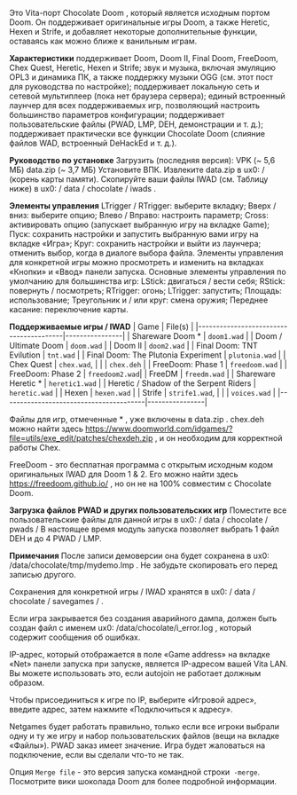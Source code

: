 Это Vita-порт Chocolate Doom , который является исходным портом Doom. Он поддерживает оригинальные игры Doom, а также Heretic, Hexen и Strife, и добавляет некоторые дополнительные функции, оставаясь как можно ближе к ванильным играм. 


**Характеристики**
поддерживает Doom, Doom II, Final Doom, FreeDoom, Chex Quest, Heretic, Hexen и Strife;
звук и музыка, включая эмуляцию OPL3 и динамика ПК, а также поддержку музыки OGG (см. этот пост для руководства по настройке);
поддерживает локальную сеть и сетевой мультиплеер (пока нет браузера сервера);
единый встроенный лаунчер для всех поддерживаемых игр, позволяющий настроить большинство параметров конфигурации;
поддерживает пользовательские файлы (PWAD, LMP, DEH, демонстрации и т. д.);
поддерживает практически все функции Chocolate Doom (слияние файлов WAD, встроенный DeHackEd и т. д.).

**Руководство по установке**
Загрузить (последняя версия): 
VPK (~ 5,6 МБ)
data.zip (~ 3,7 МБ)
Установите ВПК.
Извлеките data.zip в ux0: / (корень карты памяти).
Скопируйте ваши файлы IWAD (см. Таблицу ниже) в ux0: / data / chocolate / iwads .

**Элементы управления** 
LTrigger / RTrigger: выберите вкладку;
Вверх / вниз: выберите опцию;
Влево / Вправо: настроить параметр;
Cross: активировать опцию (запускает выбранную игру на вкладке Game);
Пуск: сохранить настройки и запустить выбранную вами игру на вкладке «Игра»;
Круг: сохранить настройки и выйти из лаунчера; отменить выбор, когда в диалоге выбора файла.
Элементы управления для конкретной игры можно просмотреть и изменить на вкладках «Кнопки» и «Ввод» панели запуска. Основные элементы управления по умолчанию для большинства игр:
LStick: двигаться / вести себя;
RStick: повернуть / посмотреть;
RTrigger: огонь;
LTrigger: запустить;
Площадь: использование;
Треугольник и / или круг: смена оружия;
Переднее касание: переключение карты.

**Поддерживаемые игры / IWAD**
| Game                                   | File(s)        |
|----------------------------------------|----------------|
| Shareware Doom *                       | `doom1.wad`    |
| Doom / Ultimate Doom                   | `doom.wad`     |
| Doom II                                | `doom2.wad`    |
| Final Doom: TNT Evilution              | `tnt.wad`      |
| Final Doom: The Plutonia Experiment    | `plutonia.wad` |
| Chex Quest                             | `chex.wad`,    |
|                                        | `chex.deh`     |
| FreeDoom: Phase 1                      | `freedoom.wad` |
| FreeDoom: Phase 2                      | `freedoom2.wad`|
| FreeDM                                 | `freedm.wad`   |
| Shareware Heretic *                    | `heretic1.wad` |
| Heretic / Shadow of the Serpent Riders | `heretic.wad`  |
| Hexen                                  | `hexen.wad`    |
| Strife                                 | `strife1.wad`, |
|                                        | `voices.wad`   |
|----------------------------------------|----------------|

Файлы для игр, отмеченные * , уже включены в data.zip . 
chex.deh можно найти здесь
https://www.doomworld.com/idgames/?file=utils/exe_edit/patches/chexdeh.zip
, и он необходим для корректной работы Chex. 

FreeDoom - это бесплатная программа с открытым исходным кодом оригинальных IWAD для Doom 1 & 2. Его можно найти здесь
https://freedoom.github.io/
, но он не на 100% совместим с Chocolate Doom. 

**Загрузка файлов PWAD и других пользовательских игр**
Поместите все пользовательские файлы для данной игры в ux0: / data / chocolate / pwads / <gamedir>
В настоящее время модуль запуска позволяет выбрать 1 файл DEH и до 4 PWAD / LMP. 

**Примечания**
После записи демоверсии она будет сохранена в ux0: /data/chocolate/tmp/mydemo.lmp . Не забудьте скопировать его перед записью другого. 

Сохранения для конкретной игры / IWAD хранятся в ux0: / data / chocolate / savegames / <iwad> . 

Если игра закрывается без создания аварийного дампа, должен быть создан файл с именем ux0: /data/chocolate/i_error.log , который содержит сообщения об ошибках.

IP-адрес, который отображается в поле «Game address» на вкладке «Net» панели запуска при запуске, является IP-адресом вашей Vita LAN. Вы можете использовать это, если autojoin не работает должным образом. 

Чтобы присоединиться к игре по IP, выберите «Игровой адрес», введите адрес, затем нажмите «Подключиться к адресу». 

Netgames будет работать правильно, только если все игроки выбрали одну и ту же игру и набор пользовательских файлов (вещи на вкладке «Файлы»). PWAD заказ имеет значение. Игра будет жаловаться на подключение, если вы сделали что-то не так. 

Опция `Merge file` - это версия запуска командной строки` -merge`. Посмотрите вики шоколада Doom для более подробной информации. 
